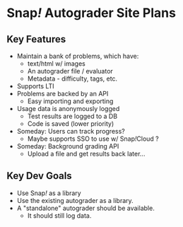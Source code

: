 # Snap<em>!</em> Autograder Site Plans

## Key Features
* Maintain a bank of problems, which have:
	* text/html w/ images
	* An autograder file / evaluator
	* Metadata - difficulty, tags, etc.
* Supports LTI
* Problems are backed by an API
	* Easy importing and exporting
* Usage data is anonymously logged
	* Test results are logged to a DB
	* Code is saved (lower priority)
* Someday: Users can track progress?
	* Maybe supports SSO to use w/ Snap<em>!</em>Cloud ?
* Someday: Background grading API
	* Upload a file and get results back later...

## Key Dev Goals 
* Use Snap<i>!</i> as a library
* Use the existing autograder as a library.
* A "standalone" autograder should be available.
	* It should still log data.